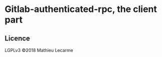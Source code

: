 Gitlab-authenticated-rpc, the client part
=========================================



Licence
-------
LGPLv3 ©2018 Mathieu Lecarme
